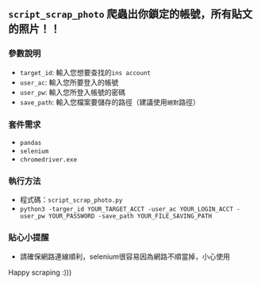 ## `script_scrap_photo` 爬蟲出你鎖定的帳號，所有貼文的照片！！

### 參數說明
*	`target_id`: 輸入您想要查找的`ins account`
*	`user_ac`: 輸入您所要登入的帳號
*	`user_pw`: 輸入您所登入帳號的密碼
*	`save_path`: 輸入您檔案要儲存的路徑（建議使用`絕對`路徑）

### 套件需求
* `pandas`
* `selenium`
* `chromedriver.exe`

### 執行方法
* 程式碼：`script_scrap_photo.py`
* `python3 -targer_id YOUR_TARGET_ACCT -user_ac YOUR_LOGIN_ACCT -user_pw YOUR_PASSWORD -save_path YOUR_FILE_SAVING_PATH`

### 貼心小提醒
* 請確保網路連線順利，selenium很容易因為網路不順當掉，小心使用

Happy scraping :))) 